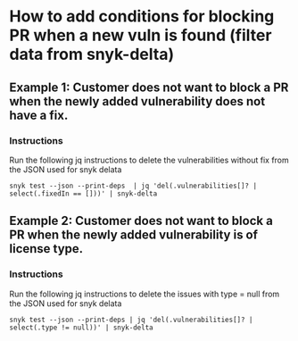 # How to add conditions for blocking PR when a new vuln is found (filter data from snyk-delta)

## Example 1: Customer does not want to block a PR when the newly added vulnerability does not have a fix.

### Instructions
Run the following jq instructions to delete the vulnerabilities without fix from the JSON used for snyk delata

```
snyk test --json --print-deps  | jq 'del(.vulnerabilities[]? |  select(.fixedIn == []))' | snyk-delta
```

## Example 2: Customer does not want to block a PR when the newly added vulnerability is of license type.

### Instructions
Run the following jq instructions to delete the issues with type = null from the JSON used for snyk delata

```
snyk test --json --print-deps | jq 'del(.vulnerabilities[]? | select(.type != null))' | snyk-delta
```
